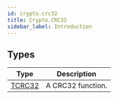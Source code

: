 ```yaml
---
id: crypto.crc32
title: Crypto.CRC32
sidebar_label: Introduction
---
```



## Types
| Type | Description |
|---|---|
| [TCRC32](../../crypto/crypto.crc32/tcrc32) | A CRC32 function. |

